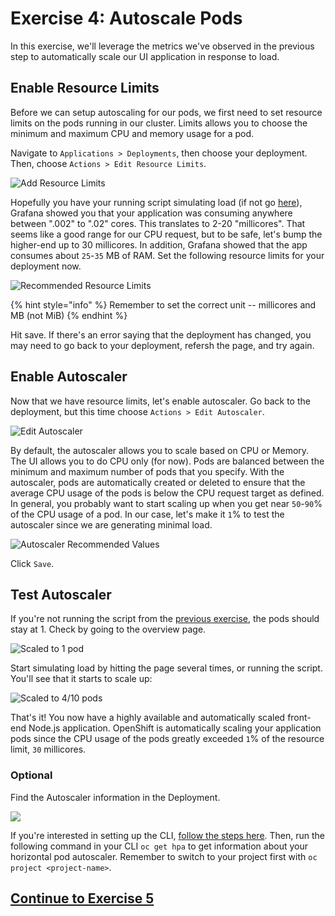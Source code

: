 # Exercise 4: Autoscale Pods

In this exercise, we'll leverage the metrics we've observed in the previous step to automatically scale our UI application in response to load.

## Enable Resource Limits

Before we can setup autoscaling for our pods, we first need to set resource limits on the pods running in our cluster. Limits allows you to choose the minimum and maximum CPU and memory usage for a pod.

Navigate to `Applications > Deployments`, then choose your deployment. Then, choose `Actions > Edit Resource Limits`.

![Add Resource Limits](../.gitbook/assets/screen-shot-2019-08-13-at-9.54.54-pm.png)

Hopefully you have your running script simulating load (if not go [here](../exercise-2/README.md#simulate-load-on-the-application)), Grafana showed you that your application was consuming anywhere between ".002" to ".02" cores. This translates to 2-20 "millicores". That seems like a good range for our CPU request, but to be safe, let's bump the higher-end up to 30 millicores. In addition, Grafana showed that the app consumes about `25`-`35` MB of RAM. Set the following resource limits for your deployment now.

![Recommended Resource Limits](../.gitbook/assets/screen-shot-2019-08-13-at-10.02.34-pm.png)

{% hint style="info" %}
Remember to set the correct unit -- millicores and MB \(not MiB\)
{% endhint %}

Hit save. If there's an error saying that the deployment has changed, you may need to go back to your deployment, refersh the page, and try again.

## Enable Autoscaler

Now that we have resource limits, let's enable autoscaler. Go back to the deployment, but this time choose `Actions > Edit Autoscaler`.

![Edit Autoscaler](../.gitbook/assets/screen-shot-2019-08-13-at-10.04.43-pm%20%281%29.png)

By default, the autoscaler allows you to scale based on CPU or Memory. The UI allows
you to do CPU only \(for now\). Pods are balanced between the minimum and maximum
number of pods that you specify. With the autoscaler, pods are automatically created
or deleted to ensure that the average CPU usage of the pods is below the CPU request
target as defined. In general, you probably want to start scaling up when you get near
`50`-`90`% of the CPU usage of a pod. In our case, let's make it `1`% to test the autoscaler
since we are generating minimal load.

![Autoscaler Recommended Values](../.gitbook/assets/screen-shot-2019-08-13-at-10.09.25-pm.png)

Click `Save`.

## Test Autoscaler

If you're not running the script from the [previous exercise](exercise-2.md#simulate-load-on-the-application), the pods should stay at 1. Check by going to the overview page.

![Scaled to 1 pod](../.gitbook/assets/screen-shot-2019-08-13-at-10.10.39-pm.png)

Start simulating load by hitting the page several times, or running the script. You'll see that it starts to scale up:

![Scaled to 4/10 pods](../.gitbook/assets/screen-shot-2019-08-13-at-10.11.33-pm.png)

That's it! You now have a highly available and automatically scaled front-end Node.js application. OpenShift is automatically scaling your application pods since the CPU usage of the pods greatly exceeded `1`% of the resource limit, `30` millicores.

### Optional

Find the Autoscaler information in the Deployment.

![](../.gitbook/assets/screen-shot-2019-08-13-at-10.16.59-pm.png)

If you're interested in setting up the CLI, [follow the steps here](exercise-1.md). Then, run the following command in your CLI `oc get hpa` to get information about your horizontal pod autoscaler. Remember to switch to your project first with `oc project <project-name>`.

## [Continue to Exercise 5](exercise-5/README.md)

